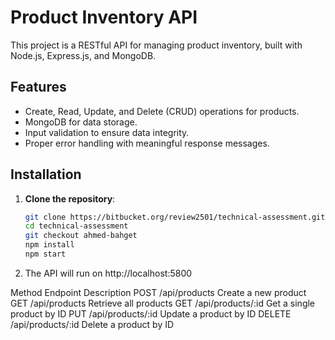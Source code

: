 # Product Inventory API

This project is a RESTful API for managing product inventory, built with Node.js, Express.js, and MongoDB.

## Features
- Create, Read, Update, and Delete (CRUD) operations for products.
- MongoDB for data storage.
- Input validation to ensure data integrity.
- Proper error handling with meaningful response messages.

## Installation

1. **Clone the repository**:
   ```sh
   git clone https://bitbucket.org/review2501/technical-assessment.git
   cd technical-assessment
   git checkout ahmed-bahget
   npm install
   npm start
2. The API will run on http://localhost:5800

Method	Endpoint	Description
POST	/api/products	Create a new product
GET	/api/products	Retrieve all products
GET	/api/products/:id	Get a single product by ID
PUT	/api/products/:id	Update a product by ID
DELETE	/api/products/:id	Delete a product by ID